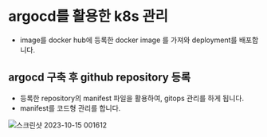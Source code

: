 # argocd를 활용한 k8s 관리 
- image를 docker hub에 등록한 docker image 를 가져와 deployment를 배포합니다.

## argocd 구축 후 github repository 등록
- 등록한 repository의 manifest 파일을 활용하여, gitops 관리를 하게 됩니다. 
- manifest를 코드형 관리를 합니다.

 ![스크린샷 2023-10-15 001612](https://github.com/jominjun94/EKS-Project/assets/72008472/00ced6ba-8f5d-4340-91d8-a136c9540d6a)
